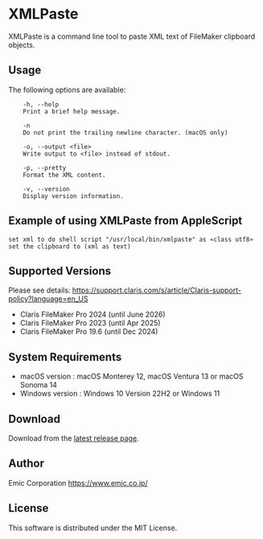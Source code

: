 XMLPaste
=========
XMLPaste is a command line tool to paste XML text of FileMaker clipboard objects.


Usage
-----
The following options are available:
```
    -h, --help
    Print a brief help message.

    -n
    Do not print the trailing newline character. (macOS only)

    -o, --output <file>
    Write output to <file> instead of stdout.

    -p, --pretty
    Format the XML content.

    -v, --version
    Display version information.
```


Example of using XMLPaste from AppleScript
-----
```
set xml to do shell script "/usr/local/bin/xmlpaste" as «class utf8»
set the clipboard to (xml as text)
```


Supported Versions
-----
Please see details: https://support.claris.com/s/article/Claris-support-policy?language=en_US
- Claris FileMaker Pro 2024 (until June 2026)
- Claris FileMaker Pro 2023 (until Apr 2025)
- Claris FileMaker Pro 19.6 (until Dec 2024)


System Requirements
-----
- macOS version   : macOS Monterey 12, macOS Ventura 13 or macOS Sonoma 14
- Windows version : Windows 10 Version 22H2 or Windows 11


Download
-----
Download from the [latest release page](https://github.com/emic/xmlpaste/releases/latest).


Author
-----
Emic Corporation <https://www.emic.co.jp/>


License
-----
This software is distributed under the MIT License.
